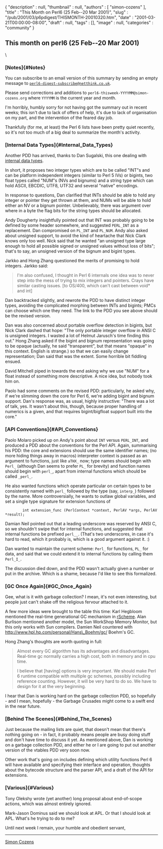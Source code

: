 {
   "description" : null,
   "thumbnail" : null,
   "authors" : [
      "simon-cozens"
   ],
   "title" : "This Month on Perl6 (25 Feb--20 Mar 2001)",
   "slug" : "/pub/2001/03/p6pdigest/THISMONTH-20010320.htm",
   "date" : "2001-03-21T00:00:00-08:00",
   "draft" : null,
   "tags" : [],
   "image" : null,
   "categories" : "community"
}



This month on perl6 (25 Feb--20 Mar 2001)
-----------------------------------------

\

### [Notes]{#Notes}

You can subscribe to an email version of this summary by sending an
empty message to
[`perl6-digest-subscribe@netthink.co.uk`](mailto:perl6-digest-subscribe@netthink.co.uk).

Please send corrections and additions to
`perl6-thisweek-YYYYMM@simon-cozens.org` where `YYYYMM` is the current
year and month.

I'm horribly, humbly sorry for not having got the summary out in recent
weeks; this isn't due to lack of offers of help, it's due to lack of
organisation on my part, and the intervention of the feared day job.

Thankfully (for me, at least) the Perl 6 lists have been pretty quiet
recently, so it's not too much of a big deal to summarize the month's
activity.

### [Internal Data Types]{#Internal_Data_Types}

Another PDD has arrived, thanks to Dan Sugalski, this one dealing with
[internal data
types](http://archive.develooper.com/perl6-internals@perl.org/msg02640.html).

In short, it proposes two integer types which are to be called "INT"s
and can be platform independent integers (similar to Perl 5 IVs) or
bigints, two float types called "NUM"s (NVs and bignums) and a string
type which can hold ASCII, EBCDIC, UTF8, UTF32 and several "native"
encodings.

In response to questions, Dan clarified that INTs should be able to hold
any integer or pointer they get thrown at them, and NUMs will be able to
hold either an NV or a bignum pointer. Unbelievably, there was argument
over where in a byte the flag bits for the string types should be
allocated.

Andy Dougherty insightfully pointed out that INT was probably going to
be defined by some header somewhere, and suggested `PERL_INT` as a
replacement. Dan compromised on `PL_INT` and `PL_NUM`. Andy also asked
about unsigned support, to avoid the kind of heartache that Nick Clark
knows only too well. Nick said that he wanted "an unsigned type large
enough to hold all possible signed or unsigned values without loss of
bits"; that's to say, an unsigned version of the bignum and bigint
types.

Jarkko and Hong Zhang questioned the merits of promising to hold
integers. Jarkko said:

> I'm also confused, I thought in Perl 6 internals one idea was to never
> step into the mess of trying to mix integers and pointers. Crays have
> similar casting issues. \[to OS/400, which can't cast between void\*
> and int\]

Dan backtracked slightly, and rewrote the PDD to have distinct integer
types, avoiding the complicated morphing between INTs and bigints; PMCs
can choose which one they need. The link to the PDD you see above should
be the revised version.

Dan was also concerned about portable overflow detection in bigints, but
Nick Clark dashed that hope: "The only portable integer overflow in ANSI
C is unsigned integers. I wasted a lot of Helmut Jarusch's time finding
this out." Hong Zhang asked if the bigint and bignum representation was
going to be opaque (actually, he said "transparent", but that means
"opaque" in this context. English is strange.) so that we can easily
change representation; Dan said that was the extent. Some horrible bit
fiddling ensued.

David Mitchell piped in towards the end asking why we use "NUM" for a
float instead of something more descriptive. A nice idea, but nobody
took him on.

Paolo had some comments on the revised PDD: particularly, he asked why,
if we're slimming down the core for Perl 6, we're adding bigint and
bignum support. Dan's response was, as usual, highly instructive: "There
was a lot of talk, yes. It wasn't about this, though, because proper
handling of numerics is a given, and that requires bigint/bigfloat
support built into the core."

### [API Conventions]{#API_Conventions}

Paolo Molaro picked up on Andy's point about `INT` versus `PERL_INT`,
and produced a PDD about the conventions for the Perl API. Again,
summarising his PDD: the core and extensions should use the same
identifier names; (no more hiding things away in macros) interpreter
context is passed as an argument to functions, just like `aTHX_` now;
type names should begin with `Perl_` (although Dan seems to prefer `PL_`
for brevity) and function names should begin with `perl_`, apart from
internal functions which should be called `_perl_`.

He also wanted functions which operate particular on certain types to be
consistently named with `perl_` followed by the type (say, `interp_`)
followed by the name. More controversially, he wants to outlaw global
variables, and set a single type signature for extension functions of

            int extension_func (PerlContext *context, PerlAV *args, PerlAV *result);

Damian Neil pointed out that a leading underscore was reserved by ANSI
C, so we shouldn't swipe that for internal functions, and suggested that
internal functions be prefixed `perl__`. (That's two underscores, in
case it's hard to read, which it probably is, which is a good argument
against it. :)

Dan wanted to maintain the current scheme: `Perl_` for functions, `PL_`
for data, and said that we could extend it to internal functions by
calling them `Perl_I_`.

The discussion died down, and the PDD wasn't actually given a number or
put in the archive. Which is a shame, because I'd like to see this
formalized.

### [GC Once Again]{#GC_Once_Again}

Gee, what is it with garbage collection? I mean, it's not even
interesting, but people just can't shake off the religious fervour
attached to it.

A few more ideas were brought to the table this time: Karl Hegbloom
mentioned the real-time generational GC mechanism in
[rScheme](http://www.rscheme.org/). Alan Burlison mentioned another
model, the Sun WorkShop Memory Monitor, but this only works with Sun
compilers. Damien Neil countered with
http://www.hpl.hp.com/personal/Hans\_Boehm/gc/ Boehm's GC.

Hong Zhang's thoughts are worth quoting in full:

> Almost every GC algorithm has its advantages and disadvantages.
> Real-time gc normally carries a high cost, both in memory and in cpu
> time.
>
> I believe that \[having\] options is very important. We should make
> Perl 6 runtime compatible with multiple gc schemes, possibly including
> reference counting. However, it will be very hard to do so. We have to
> design for it at the very beginning.

I hear that Dan is working hard on the garbage collection PDD, so
hopefully - and I mean, hopefully - the Garbage Crusades might come to a
swift end in the near future.

### [Behind The Scenes]{#Behind_The_Scenes}

Just because the mailing lists are quiet, that doesn't mean that there's
nothing going on - in fact, it probably means people are busy doing
stuff and don't have time to discuss it yet. As mentioned above, Dan is
working on a garbage collection PDD, and either he or I are going to put
out another version of the vtables PDD very soon now.

Other work that's going on includes defining which utility functions
Perl 6 will have available and specifying their interface and operation,
thoughts about the bytecode structure and the parser API, and a draft of
the API for extensions.

### [Various]{#Various}

Tony Olekshy wrote (yet another) long proposal about end-of-scope
actions, which was almost entirely ignored.

Mark-Jason Dominus said we should look at APL. Or that I should look at
APL. What's he trying to do to me?

Until next week I remain, your humble and obedient servant,

------------------------------------------------------------------------

[Simon Cozens](mailto:simon@brecon.co.uk)
